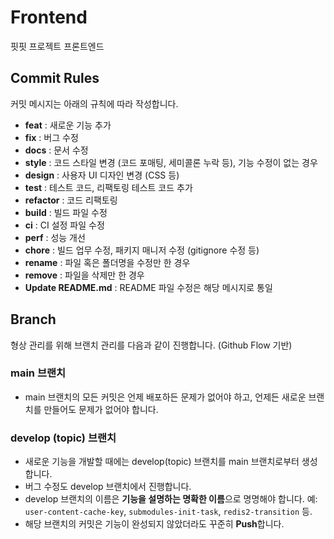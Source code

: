 # Frontend
핏핏 프로젝트 프론트엔드

## Commit Rules

커밋 메시지는 아래의 규칙에 따라 작성합니다.

- **feat** : 새로운 기능 추가
- **fix** : 버그 수정
- **docs** : 문서 수정
- **style** : 코드 스타일 변경 (코드 포매팅, 세미콜론 누락 등), 기능 수정이 없는 경우
- **design** : 사용자 UI 디자인 변경 (CSS 등)
- **test** : 테스트 코드, 리팩토링 테스트 코드 추가
- **refactor** : 코드 리팩토링
- **build** : 빌드 파일 수정
- **ci** : CI 설정 파일 수정
- **perf** : 성능 개선
- **chore** : 빌드 업무 수정, 패키지 매니저 수정 (gitignore 수정 등)
- **rename** : 파일 혹은 폴더명을 수정만 한 경우
- **remove** : 파일을 삭제만 한 경우
- **Update README.md** : README 파일 수정은 해당 메시지로 통일

## Branch

형상 관리를 위해 브랜치 관리를 다음과 같이 진행합니다. (Github Flow 기반)

### main 브랜치

- main 브랜치의 모든 커밋은 언제 배포하든 문제가 없어야 하고, 언제든 새로운 브랜치를 만들어도 문제가 없어야 합니다.

### develop (topic) 브랜치

- 새로운 기능을 개발할 때에는 develop(topic) 브랜치를 main 브랜치로부터 생성합니다.
- 버그 수정도 develop 브랜치에서 진행합니다.
- develop 브랜치의 이름은 **기능을 설명하는 명확한 이름**으로 명명해야 합니다. 예: `user-content-cache-key`, `submodules-init-task`, `redis2-transition` 등.
- 해당 브랜치의 커밋은 기능이 완성되지 않았더라도 꾸준히 **Push**합니다.
